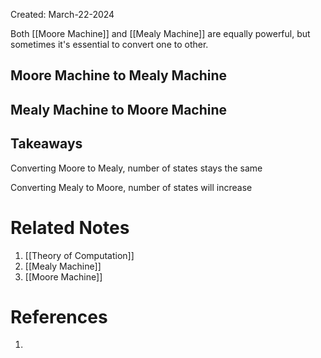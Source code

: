 Created: March-22-2024

Both [[Moore Machine]] and [[Mealy Machine]] are equally powerful, but sometimes it's essential to convert one to other.
## Moore Machine to Mealy Machine


## Mealy Machine to Moore Machine


## Takeaways

Converting Moore to Mealy, number of states stays the same

Converting Mealy to Moore, number of states will increase

# Related Notes

1. [[Theory of Computation]]
2. [[Mealy Machine]]
3. [[Moore Machine]]
# References

1. 